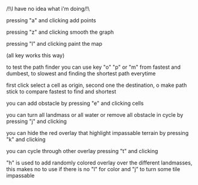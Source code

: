 /!\I have no idea what i'm doing/!\

pressing "a" and clicking add points 

pressing "z" and clicking smooth the graph

pressing "l" and clicking paint the map

(all key works this way)

to test the path finder you can use key "o" "p" or "m" from fastest and dumbest, to slowest and finding the shortest path everytime

first click select a cell as origin, second one the destination, o make path stick to compare fastest to find and shortest

you can add obstacle by pressing "e" and clicking cells

you can turn all landmass or all water or remove all obstacle in cycle by pressing "j" and clicking 

you can hide the red overlay that highlight impassable terrain by pressing "k" and clicking

you can cycle through other overlay pressing "t" and clicking

"h" is used to add randomly colored overlay over the different landmasses, this makes no to use if there is no "l" for color and "j" to turn some tile impassable
